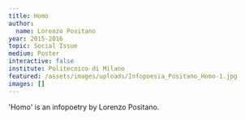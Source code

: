 ```yaml
---
title: Homo
author:
  name: Lorenzo Positano
year: 2015-2016
topic: Social Issue
medium: Poster
interactive: false
institute: Politecnico di Milano
featured: /assets/images/uploads/Infopoesia_Positano_Homo-1.jpg
images: []
---
```

'Homo' is an infopoetry by Lorenzo Positano.
